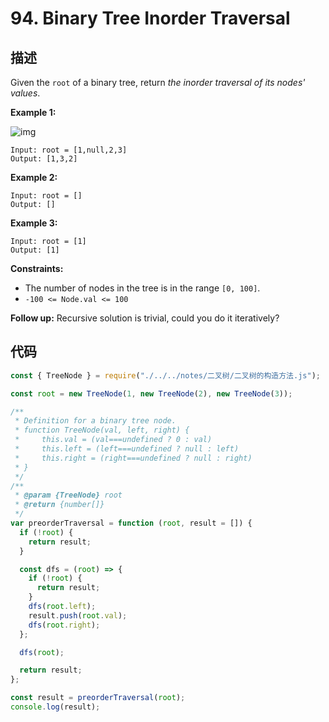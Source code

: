 # 94. Binary Tree Inorder Traversal

## 描述

Given the `root` of a binary tree, return *the inorder traversal of its nodes' values*.

 

**Example 1:**

![img](https://qiniucloud.qishilong.space/images/inorder_1-20231216222423884.jpg)

```
Input: root = [1,null,2,3]
Output: [1,3,2]
```

**Example 2:**

```
Input: root = []
Output: []
```

**Example 3:**

```
Input: root = [1]
Output: [1]
```

 

**Constraints:**

-   The number of nodes in the tree is in the range `[0, 100]`.
-   `-100 <= Node.val <= 100`

 

**Follow up:** Recursive solution is trivial, could you do it iteratively?

## 代码

```js
const { TreeNode } = require("./../../notes/二叉树/二叉树的构造方法.js");

const root = new TreeNode(1, new TreeNode(2), new TreeNode(3));

/**
 * Definition for a binary tree node.
 * function TreeNode(val, left, right) {
 *     this.val = (val===undefined ? 0 : val)
 *     this.left = (left===undefined ? null : left)
 *     this.right = (right===undefined ? null : right)
 * }
 */
/**
 * @param {TreeNode} root
 * @return {number[]}
 */
var preorderTraversal = function (root, result = []) {
  if (!root) {
    return result;
  }

  const dfs = (root) => {
    if (!root) {
      return result;
    }
    dfs(root.left);
    result.push(root.val);
    dfs(root.right);
  };

  dfs(root);

  return result;
};

const result = preorderTraversal(root);
console.log(result);
```

